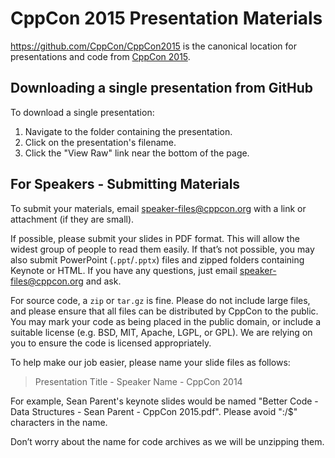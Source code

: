 CppCon 2015 Presentation Materials
==================================

https://github.com/CppCon/CppCon2015 is the canonical location for presentations
and code from [CppCon 2015](http://cppcon.org).

## Downloading a single presentation from GitHub

To download a single presentation:

1. Navigate to the folder containing the presentation.
2. Click on the presentation's filename.
3. Click the "View Raw" link near the bottom of the page.

## For Speakers - Submitting Materials

To submit your materials, email [speaker-files@cppcon.org](mailto:speaker-files@cppcon.org) with a link or attachment (if they are small).

If possible, please submit your slides in PDF format. This will allow the widest group of people to read them easily. If that’s not possible, you may also submit PowerPoint (`.ppt`/`.pptx`) files and zipped folders containing Keynote or HTML. If you have any questions, just email [speaker-files@cppcon.org](mailto:speaker-files@cppcon.org) and ask.

For source code, a `zip` or `tar.gz` is fine. Please do not include large files, and please ensure that all files can be distributed by CppCon to the public. You may mark your code as being placed in the public domain, or include a suitable license (e.g. BSD, MIT, Apache, LGPL, or GPL). We are relying on you to ensure the code is licensed appropriately.

To help make our job easier, please name your slide files as follows:

> Presentation Title - Speaker Name - CppCon 2014

For example, Sean Parent's keynote slides would be named "Better Code - Data Structures - Sean Parent - CppCon 2015.pdf".
Please avoid ":/\$" characters in the name.

Don’t worry about the name for code archives as we will be unzipping them.
